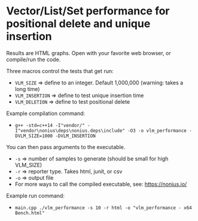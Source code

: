 # Vector/List/Set performance for positional delete and unique insertion

Results are HTML graphs. Open with your favorite web browser, or compile/run the code.

Three macros control the tests that get run:
   - `VLM_SIZE` => define to an integer. Default 1,000,000 (warning: takes a long time)
   - `VLM_INSERTION` => define to test unique insertion time
   - `VLM_DELETION` => define to test positional delete

Example compilation command:
   - `g++ -std=c++14 -I"vendor/" -I"vendor\nonius\deps\nonius.deps\include" -O3 -o vlm_performance -DVLM_SIZE=1000 -DVLM_INSERTION`

You can then pass arguments to the executable.
   - `-s` => number of samples to generate (should be small for high VLM_SIZE)
   - `-r` => reporter type. Takes html, junit, or csv
   - `-o` => output file
   - For more ways to call the compiled executable, see: https://nonius.io/ 
	 
Example run command:
   - `main.cpp ./vlm_performance -s 10 -r html -o "vlm_performance - x64 Bench.html"`
